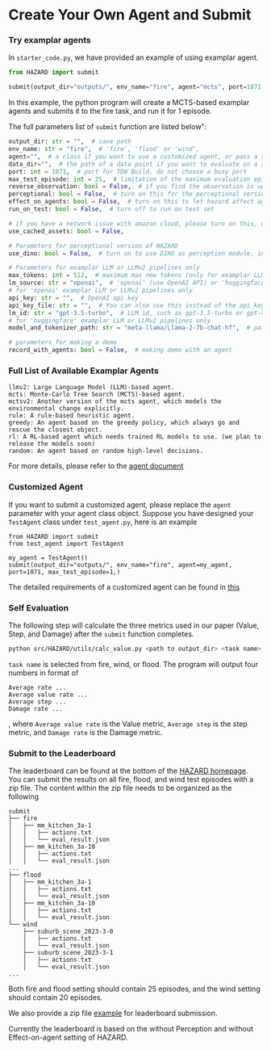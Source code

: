# Create Your Own Agent and Submit

### Try examplar agents
In `starter_code.py`, we have provided an example of using examplar agent.
```python
from HAZARD import submit

submit(output_dir="outputs/", env_name="fire", agent="mcts", port=1071, max_test_episode=1,)

```
In this example, the python program will create a MCTS-based examplar agents and submits it to the fire task, and run it for 1 episode.

The full parameters list of `submit` function are listed below":
```python
output_dir: str = "",  # save path
env_name: str = "fire",  # 'fire', 'flood' or 'wind',
agent="",  # a class if you want to use a customized agent, or pass a string to use examplar agent
data_dir="",  # the path of a data point if you want to evaluate on a selected data point
port: int = 1071,  # port for TDW Build, do not choose a busy port
max_test_episode: int = 25,  # limitation of the maximum evaluation episodes
reverse_observation: bool = False,  # if you find the observation is upside-down, please turn on this
perceptional: bool = False,  # turn on this for the perceptional version of HAZARD
effect_on_agents: bool = False,  # turn on this to let hazard affect agents
run_on_test: bool = False,  # turn off to run on test set

# if you have a network issue with amazon cloud, please turn on this, details can be found in the common_utils document
use_cached_assets: bool = False,

# Parameters for perceptional version of HAZARD
use_dino: bool = False,  # turn on to use DINO as perception module, instead of mask R-CNN

# Parameters for examplar LLM or LLMv2 pipelines only
max_tokens: int = 512,  # maximum max new tokens (only for examplar LLM or LLMv2 pipelines)
lm_source: str = "openai",  # 'openai' (use OpenAI API) or 'huggingface' (use Huggingface models)
# for 'openai' examplar LLM or LLMv2 pipelines only
api_key: str = "",  # OpenAI api key
api_key_file: str = "",  # You can also use this instead of the api_key parameter, only if you want to use a file containing multiple keys.
lm_id: str = "gpt-3.5-turbo",  # LLM id, such as gpt-3.5-turbo or gpt-4
# for 'huggingface' examplar LLM or LLMv2 pipelines only
model_and_tokenizer_path: str = "meta-llama/Llama-2-7b-chat-hf",  # path for HF model you wish to load

# parameters for making a demo
record_with_agents: bool = False,  # making demo with an agent
```

### Full List of Available Examplar Agents
```
llmv2: Large Language Model (LLM)-based agent.
mcts: Monte-Carlo Tree Search (MCTS)-based agent.
mctsv2: Another version of the mcts agent, which models the environmental change explicitly.
rule: A rule-based heuristic agent.
greedy: An agent based on the greedy policy, which always go and rescue the closest object.
rl: A RL-based agent which needs trained RL models to use. (we plan to release the models soon)
random: An agent based on random high-level decisions.
```

For more details, please refer to the [agent document](../agents/agent.md)

### Customized Agent
If you want to submit a customized agent, please replace the `agent` parameter with your agent class object. Suppose you have designed your `TestAgent` class under `test_agent.py`, here is an example
```
from HAZARD import submit
from test_agent import TestAgent

my_agent = TestAgent()
submit(output_dir="outputs/", env_name="fire", agent=my_agent, port=1071, max_test_episode=1,)

```
The detailed requirements of a customized agent can be found in [this](../agents/custom_agent.md)

### Self Evaluation
The following step will calculate the three metrics used in our paper (Value, Step, and Damage) after the `submit` function completes.
```bash
python src/HAZARD/utils/calc_value.py <path to output_dir> <task name>
```
`task name` is selected from fire, wind, or flood.
The program will output four numbers in format of
```
Average rate ...
Average value rate ...
Average step ...
Damage rate ...
```
, where `Average value rate` is the Value metric, `Average step` is the step metric, and `Damage rate` is the Damage metric.

### Submit to the Leaderboard
The leaderboard can be found at the bottom of the [HAZARD homepage]([https://vis-www.cs.umass.edu/hazard/](https://embodied-agi.cs.umass.edu/hazard/index.html#:~:text=10-,Leaderboard,-Name)).
You can submit the results on all fire, flood, and wind test episodes with a zip file.
The content within the zip file needs to be organized as the following
```
submit
├── fire
│   ├── mm_kitchen_3a-1
│   │   ├── actions.txt
│   │   └── eval_result.json
│   ├── mm_kitchen_3a-10
│   │   ├── actions.txt
│   │   └── eval_result.json
...
├── flood
│   ├── mm_kitchen_3a-1
│   │   ├── actions.txt
│   │   └── eval_result.json
│   ├── mm_kitchen_3a-10
│   │   ├── actions.txt
│   │   └── eval_result.json
└── wind
    ├── suburb_scene_2023-3-0
    │   ├── actions.txt
    │   └── eval_result.json
    ├── suburb_scene_2023-3-1
    │   ├── actions.txt
    │   └── eval_result.json
...
```
Both fire and flood setting should contain 25 episodes, and the wind setting should contain 20 episodes.

We also provide a zip file [example](https://drive.google.com/file/d/1NHDieF6EDI5mdCxKDGYpl3stuq-Jnteh/view?usp=sharing) for leaderboard submission.

Currently the leaderboard is based on the without Perception and without Effect-on-agent setting of HAZARD.
